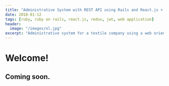```yaml
---
title: "Administrative System with REST API using Rails and React.js + Redux"
date: 2018-01-12
tags: [ruby, ruby on rails, react.js, redux, jwt, web application]
header:
  image: "/images/nl.jpg"
excerpt: "Administrative system for a textile company using a web oriented architecture with Ruby on Rails for the backend API and React.js with Redux for the frontend."
---
```


# Welcome!

## Coming soon.
